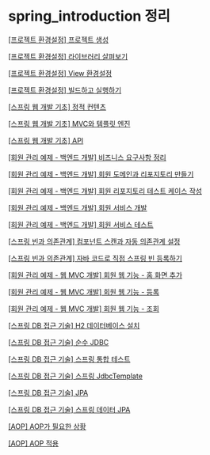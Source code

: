 # spring_introduction 정리

[[프로젝트 환경설정] 프로젝트 생성](https://near-apparatus-275.notion.site/7f5776586c5c4a2797d2879d538030a8)

[[프로젝트 환경설정] 라이브러리 살펴보기](https://near-apparatus-275.notion.site/6668b7fcf4304456b65a2b02a36bce0e)

[[프로젝트 환경설정] View 환경설정](https://near-apparatus-275.notion.site/View-e5bba47348784e80a3040c819337ef47)

[[프로젝트 환경설정] 빌드하고 실행하기](https://near-apparatus-275.notion.site/0b02efcb065b4b0c991138b68d28d0a5)

[[스프링 웹 개발 기초] 정적 컨텐츠](https://near-apparatus-275.notion.site/d7b5ec3b006f4d81b262ec0618d031ed)

[[스프링 웹 개발 기초] MVC와 템플릿 엔진](https://near-apparatus-275.notion.site/MVC-6cf9d8af4759416c903dd812cca5c6f7)

[[스프링 웹 개발 기초] API](https://near-apparatus-275.notion.site/API-5b18785930814c74a768989012394081)

[[회원 관리 예제 - 백엔드 개발] 비즈니스 요구사항 정리](https://near-apparatus-275.notion.site/07a816c49a0a4e04b1f7e7d2f1811a50)

[[회원 관리 예제 - 백엔드 개발] 회원 도메인과 리포지토리 만들기](https://near-apparatus-275.notion.site/ef79890bceac411491216911233108b1)

[[회원 관리 예제 - 백엔드 개발] 회원 리포지토리 테스트 케이스 작성](https://near-apparatus-275.notion.site/f39844effcec4657b8e0cd31de0a1901)

[[회원 관리 예제 - 백엔드 개발] 회원 서비스 개발](https://near-apparatus-275.notion.site/47fcf0360a734696afa98c70646ed4f4)

[[회원 관리 예제 - 백엔드 개발] 회원 서비스 테스트](https://near-apparatus-275.notion.site/c4f1c97c51674ee78279bf6c3dce4be4)

[[스프링 빈과 의존관계] 컴포넌트 스캔과 자동 의존관계 설정](https://near-apparatus-275.notion.site/9335b980615e4565a93110a4a79b6620)

[[스프링 빈과 의존관계] 자바 코드로 직접 스프링 빈 등록하기
](https://near-apparatus-275.notion.site/939578a1648c4914b5a8ebc951426e0d)

[[회원 관리 예제 - 웹 MVC 개발] 회원 웹 기능 - 홈 화면 추가](https://near-apparatus-275.notion.site/MVC-f8c2c65c391641438e991dce740652a4)

[[회원 관리 예제 - 웹 MVC 개발] 회원 웹 기능 - 등록](https://near-apparatus-275.notion.site/MVC-b8773d0374354859a6afd5220e4ce605)

[[회원 관리 예제 - 웹 MVC 개발] 회원 웹 기능 - 조회](https://near-apparatus-275.notion.site/MVC-3a1ee49885d44bf38cb4d91d532bf561)

[[스프링 DB 접근 기술] H2 데이터베이스 설치](https://near-apparatus-275.notion.site/DB-H2-9dd29dc656214faa8c588c61c17bbe9b)

[[스프링 DB 접근 기술] 순수 JDBC](https://near-apparatus-275.notion.site/DB-JDBC-087465b9a5134588b5996bebeb0922d3)

[[스프링 DB 접근 기술] 스프링 통합 테스트](https://near-apparatus-275.notion.site/DB-c963cd2111844cedb76e4a7bbfed996e)

[[스프링 DB 접근 기술] 스프링 JdbcTemplate](https://near-apparatus-275.notion.site/DB-JdbcTemplate-55bd94081ef64bf59033465e5cd8a864)

[[스프링 DB 접근 기술] JPA](https://near-apparatus-275.notion.site/DB-JPA-c630893f21d24087a128f88ecd9721db)

[[스프링 DB 접근 기술] 스프링 데이터 JPA](https://near-apparatus-275.notion.site/DB-JPA-8a6ce09fbb274c44bb921f7667942273)

[[AOP] AOP가 필요한 상황](https://near-apparatus-275.notion.site/AOP-AOP-4383456ec99f4e6387a0837d6cde1619)

[[AOP] AOP 적용](https://near-apparatus-275.notion.site/AOP-AOP-72c21d6b90aa4f8f81826c2bb056e03b)